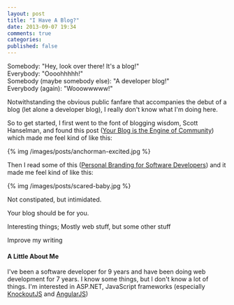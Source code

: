 ```yaml
---
layout: post
title: "I Have A Blog?"
date: 2013-09-07 19:34
comments: true
categories: 
published: false
---
```


Somebody: "Hey, look over there! It's a blog!"  
Everybody: "Oooohhhhh!"  
Somebody (maybe somebody else): "A developer blog!"  
Everybody (again): "Wooowwwww!"

Notwithstanding the obvious public fanfare that accompanies the debut of a blog (let alone a developer blog), I really don't know what I'm doing here. 

So to get started, I first went to the font of blogging wisdom, Scott Hanselman, and found this post ([Your Blog is the Engine of Community](http://www.hanselman.com/blog/YourBlogIsTheEngineOfCommunity.aspx)) which made me feel kind of like this:

{% img /images/posts/anchorman-excited.jpg %}

Then I read some of this ([Personal Branding for Software Developers](http://kencenerelli.wordpress.com/2012/03/20/personal-branding-for-software-developers/)) and it made me feel kind of like this:

<!-- insert bored picture -->
{% img /images/posts/scared-baby.jpg %}

Not constipated, but intimidated.

Your blog should be for you.

Interesting things; Mostly web stuff, but some other stuff

Improve my writing

#### A Little About Me

I've been a software developer for 9 years and have been doing web development for 7 years. I know some things, but I don't know a lot of things. I'm interested in ASP.NET, JavaScript frameworks (especially [KnockoutJS](http://knockoutjs.com) and [AngularJS](http://angularjs.org))

